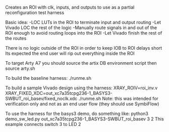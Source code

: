 Creates an ROI with clk, inputs, and outputs to use as a partial reconfiguration test harness 

Basic idea:
-LOC LUTs in the ROI to terminate input and output routing
-Let Vivado LOC the rest of the logic
-Manually route signals in and out of the ROI enough to avoid routing loops into the ROI
-Let Vivado finish the rest of the routes

There is no logic outside of the ROI in order to keep IOB to ROI delays short
Its expected the end user will rip out everything inside the ROI

To target Arty A7 you should source the artix DB environment script then source arty.sh

To build the baseline harness:
./runme.sh

To build a sample Vivado design using the harness:
XRAY_ROIV=roi_inv.v XRAY_FIXED_XDC=out_xc7a35tcpg236-1_BASYS3-SWBUT_roi_basev/fixed_noclk.xdc ./runme.sh
Note: this was intended for verification only and not as an end user flow (they should use SymbiFlow)

To use the harness for the basys3 demo, do something like:
python3 demo_sw_led.py out_xc7a35tcpg236-1_BASYS3-SWBUT_roi_basev 3 2
This example connects switch 3 to LED 2
